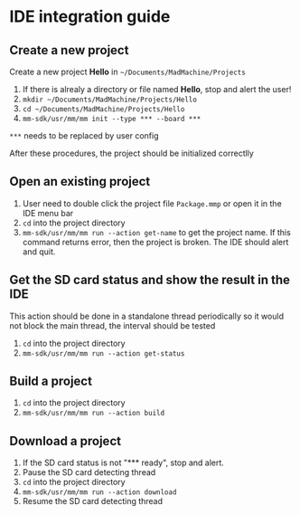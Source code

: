 # IDE integration guide


## Create a new project

Create a new project **Hello** in `~/Documents/MadMachine/Projects`

1. If there is alrealy a directory or file named **Hello**, stop and alert the user!
2. `mkdir ~/Documents/MadMachine/Projects/Hello`
3. `cd ~/Documents/MadMachine/Projects/Hello`
4. `mm-sdk/usr/mm/mm init --type *** --board ***`

`***` needs to be replaced by user config

After these procedures, the project should be initialized correctlly


## Open an existing project

1. User need to double click the project file `Package.mmp` or open it in the IDE menu bar
2. `cd` into the project directory 
3. `mm-sdk/usr/mm/mm run --action get-name` to get the project name. If this command returns error, then the project is broken. The IDE should alert and quit.


## Get the SD card status and show the result in the IDE

This action should be done in a standalone thread periodically so it would not block the main thread, the interval should be tested

1. `cd` into the project directory
2. `mm-sdk/usr/mm/mm run --action get-status`


## Build a project

1. `cd` into the project directory
2. `mm-sdk/usr/mm/mm run --action build`


## Download a project

1. If the SD card status is not "*** ready", stop and alert.
2. Pause the SD card detecting thread
3. `cd` into the project directory
4. `mm-sdk/usr/mm/mm run --action download`
5. Resume the SD card detecting thread

